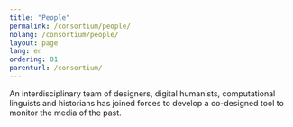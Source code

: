 ```yaml
---
title: "People"
permalink: /consortium/people/
nolang: /consortium/people/
layout: page
lang: en
ordering: 01
parenturl: /consortium/
---
```

<!-- This page will contain _people of category:team. Please see _layouts/consortium.html -->
An interdisciplinary team of designers, digital humanists, computational linguists and historians has joined forces to develop a co-designed tool to monitor the media of the past.
